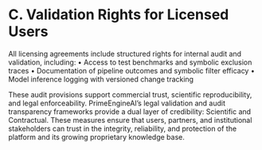 # C. Validation Rights for Licensed Users

All licensing agreements include structured rights for internal audit and validation, including:
• Access to test benchmarks and symbolic exclusion traces
• Documentation of pipeline outcomes and symbolic filter efficacy
• Model inference logging with versioned change tracking

These audit provisions support commercial trust, scientific reproducibility, and legal enforceability. PrimeEngineAI’s legal validation and audit transparency frameworks provide a dual layer of credibility: Scientific and Contractual. These measures ensure that users, partners, and institutional stakeholders can trust in the integrity, reliability, and protection of the platform and its growing proprietary knowledge base.

